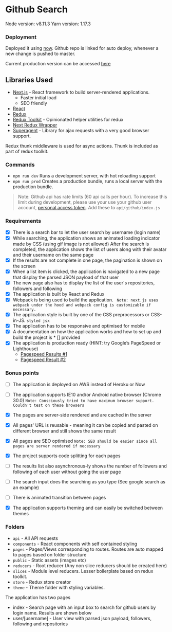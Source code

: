 # Github Search
Node version: v8.11.3
Yarn version: 1.17.3

### Deployment

Deployed it using [now](https://github.com/zeit/now). Github repo is linked for auto deploy, whenever a new change is pushed to master.

Current production version can be accessed [here](https://github-search-kohl-one.now.sh/)


## Libraries Used
* [Next.js](https://nextjs.org/) - React framework to build server-rendered applications.
    * Faster initial load
    * SEO friendly
* [React](https://reactjs.org/)
* [Redux](https://redux.js.org/)
* [Redux Toolkit](https://redux-toolkit.js.org/) - Opinionated helper utilities for redux
* [Next Redux Wrapper](https://github.com/kirill-konshin/next-redux-wrapper)
* [Superagent](https://github.com/visionmedia/superagent) - Library for ajax requests with a very good browser support.

Redux thunk middleware is used for async actions. Thunk is included as part of redux toolkit.


### Commands

* `npm run dev` Runs a development server, with hot reloading support
* `npm run prod` Creates a production bundle, runs a local server with the production bundle.

> Note: Github api has rate limits (60 api calls per hour). To increase this limit during development, please use your use your github user account, [personal access token](https://github.com/settings/tokens). Add these to `api/github/index.js`

### Requirements
* [x] There is a search bar to let the user search by username (login name)
* [x] While searching, the application shows an animated loading indicator made by CSS (using gif image is not allowed)
After the search is completed, the application shows the list of users along with their avatar and their username on the same page
* [x] If the results are not complete in one page, the pagination is shown on the screen
* [x] When a list item is clicked, the application is navigated to a new page that display the parsed JSON payload of that user
* [x] The new page also has to display the list of the user's repositories, followers and following
* [x] The application is built by React and Redux
* [x] Webpack is being used to build the application. ` Note: next.js uses webpack under the hood and webpack config is customizable if necessary.`
* [x] The application style is built by one of the CSS preprocessors or CSS-in-JS. `styled jsx`
* [x] The application has to be responsive and optimised for mobile
* [x] A documentation on how the application works and how to set up and build the project is * [] provided
* [x] The application is production ready (HINT: try Google’s PageSpeed or Lighthouse) 
    * [Pagespeed Results #1](https://developers.google.com/speed/pagespeed/insights/?url=https%3A%2F%2Fgithubsearch.jssridhar.now.sh%2F&tab=mobile)
    * [Pagespeed Result #2]()
### Bonus points
* [ ] The application is deployed on AWS instead of Heroku or Now
* [ ] The application supports IE10 and/or Android native browser (Chrome 30.0) `Note: Consciously tried to have maximum browser support. Couldn't test on these browsers `
* [x] The pages are server-side rendered and are cached in the server
* [x] All pages' URL is reusable - meaning it can be copied and pasted on different browser and still shows the same result
* [x] All pages are SEO optimised `Note: SEO should be easier since all pages are server rendered if necessary`
* [x] The project supports code splitting for each pages
* [ ] The results list also asynchronous-ly shows the number of followers and following of each user without going the user page
* [ ] The search input does the searching as you type (See google search as an example)
* [ ] There is animated transition between pages
* [x] The application supports theming and can easily be switched between themes


### Folders
* `api` - All API requests
* `components` - React components with self contained styling
* `pages` - Pages/Views corresponding to routes. Routes are auto mapped to pages based on folder structure
* `public` - Static assets (images etc)
* `reducers` - Root reducer (Any non slice reducers should be created here)
* `slices` - Module level reducers. Lesser boilerplate based on redux toolkit.
* `store` - Redux store creator
* `theme` - Theme folder with styling variables.


The application has two pages
* index - Search page with an input box to search for github users by login name. Results are shown below 
* user/[username] - User view with parsed json payload, followers, following and repositories